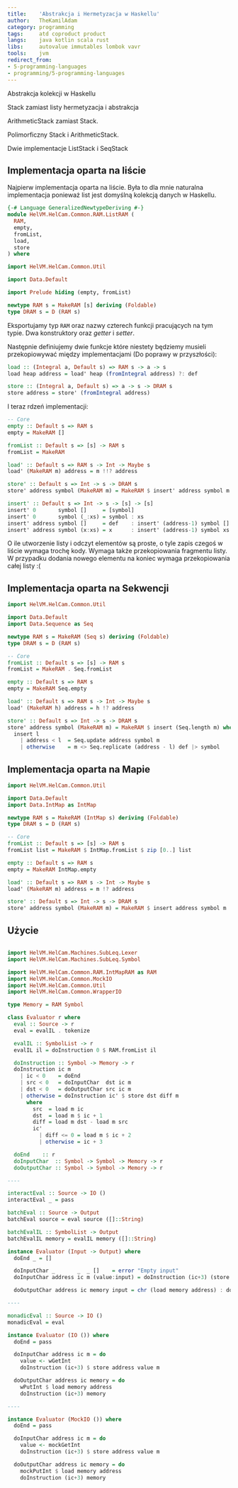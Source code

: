 ```yaml
---
title:    'Abstrakcja i Hermetyzacja w Haskellu'
author:   TheKamilAdam
category: programming
tags:     atd coproduct product
langs:    java kotlin scala rust
libs:     autovalue immutables lombok vavr
tools:    jvm
redirect_from:
- 5-programming-languages
- programming/5-programming-languages
---
```


Abstrakcja kolekcji w Haskellu 

Stack zamiast listy
hermetyzacja i abstrakcja

ArithmeticStack zamiast Stack.

Polimorficzny Stack i ArithmeticStack.

Dwie implementacje 
ListStack i SeqStack

## Implementacja oparta na liście
Najpierw implementacja oparta na liście.
Była to dla mnie naturalna implementacja ponieważ list jest domyślną kolekcją danych w Haskellu.


```haskell
{-# Language GeneralizedNewtypeDeriving #-}
module HelVM.HelCam.Common.RAM.ListRAM (
  RAM,
  empty,
  fromList,
  load,
  store
) where

import HelVM.HelCam.Common.Util

import Data.Default

import Prelude hiding (empty, fromList)

newtype RAM s = MakeRAM [s] deriving (Foldable)
type DRAM s = D (RAM s)
```

Eksportujamy typ `RAM` oraz nazwy czterech funkcji pracujących na tym typie.
Dwa konstruktory oraz *getter* i *setter*.

Następnie definiujemy dwie funkcje które niestety będziemy musieli przekopiowywać między implementacjami
(Do poprawy w przyszłości):
```haskell
load :: (Integral a, Default s) => RAM s -> a -> s
load heap address = load' heap (fromIntegral address) ?: def

store :: (Integral a, Default s) => a -> s -> DRAM s
store address = store' (fromIntegral address)
```

I teraz rdzeń implementacji:
```haskell
-- Core
empty :: Default s => RAM s
empty = MakeRAM []

fromList :: Default s => [s] -> RAM s
fromList = MakeRAM

load' :: Default s => RAM s -> Int -> Maybe s
load' (MakeRAM m) address = m !!? address

store' :: Default s => Int -> s -> DRAM s
store' address symbol (MakeRAM m) = MakeRAM $ insert' address symbol m

insert' :: Default s => Int -> s -> [s] -> [s]
insert' 0       symbol []     = [symbol]
insert' 0       symbol (_:xs) = symbol : xs
insert' address symbol []     = def    : insert' (address-1) symbol []
insert' address symbol (x:xs) = x      : insert' (address-1) symbol xs
```

O ile utworzenie listy i odczyt elementów są proste,
o tyle zapis czegoś w liście wymaga trochę kody.
Wymaga także przekopiowania fragmentu listy.
W przypadku dodania nowego elementu na koniec wymaga przekopiowania całej listy :(

## Implementacja oparta na Sekwencji

```haskell
import HelVM.HelCam.Common.Util

import Data.Default
import Data.Sequence as Seq

newtype RAM s = MakeRAM (Seq s) deriving (Foldable)
type DRAM s = D (RAM s)
```

```haskell
-- Core
fromList :: Default s => [s] -> RAM s
fromList = MakeRAM . Seq.fromList

empty :: Default s => RAM s
empty = MakeRAM Seq.empty

load' :: Default s => RAM s -> Int -> Maybe s
load' (MakeRAM h) address = h !? address

store' :: Default s => Int -> s -> DRAM s
store' address symbol (MakeRAM m) = MakeRAM $ insert (Seq.length m) where
  insert l
    | address < l  = Seq.update address symbol m
    | otherwise    = m <> Seq.replicate (address - l) def |> symbol
```

## Implementacja oparta na Mapie

```haskell
import HelVM.HelCam.Common.Util

import Data.Default
import Data.IntMap as IntMap

newtype RAM s = MakeRAM (IntMap s) deriving (Foldable)
type DRAM s = D (RAM s)
```

```haskell
-- Core
fromList :: Default s => [s] -> RAM s
fromList list = MakeRAM $ IntMap.fromList $ zip [0..] list

empty :: Default s => RAM s
empty = MakeRAM IntMap.empty

load' :: Default s => RAM s -> Int -> Maybe s
load' (MakeRAM m) address = m !? address

store' :: Default s => Int -> s -> DRAM s
store' address symbol (MakeRAM m) = MakeRAM $ insert address symbol m
```

## Użycie

```haskell

import HelVM.HelCam.Machines.SubLeq.Lexer
import HelVM.HelCam.Machines.SubLeq.Symbol

import HelVM.HelCam.Common.RAM.IntMapRAM as RAM
import HelVM.HelCam.Common.MockIO
import HelVM.HelCam.Common.Util
import HelVM.HelCam.Common.WrapperIO

type Memory = RAM Symbol

class Evaluator r where
  eval :: Source -> r
  eval = evalIL . tokenize

  evalIL :: SymbolList -> r
  evalIL il = doInstruction 0 $ RAM.fromList il

  doInstruction :: Symbol -> Memory -> r
  doInstruction ic m
    | ic < 0    = doEnd
    | src < 0   = doInputChar  dst ic m
    | dst < 0   = doOutputChar src ic m
    | otherwise = doInstruction ic' $ store dst diff m
      where
        src  = load m ic
        dst  = load m $ ic + 1
        diff = load m dst - load m src
        ic'
          | diff <= 0 = load m $ ic + 2
          | otherwise = ic + 3

  doEnd    :: r
  doInputChar  :: Symbol -> Symbol -> Memory -> r
  doOutputChar :: Symbol -> Symbol -> Memory -> r

----

interactEval :: Source -> IO ()
interactEval _ = pass

batchEval :: Source -> Output
batchEval source = eval source ([]::String)

batchEvalIL :: SymbolList -> Output
batchEvalIL memory = evalIL memory ([]::String)

instance Evaluator (Input -> Output) where
  doEnd _ = []

  doInputChar _       _  _ []    = error "Empty input"
  doInputChar address ic m (value:input) = doInstruction (ic+3) (store address (ord value) m) input

  doOutputChar address ic memory input = chr (load memory address) : doInstruction (ic+3) memory input

----

monadicEval :: Source -> IO ()
monadicEval = eval

instance Evaluator (IO ()) where
  doEnd = pass

  doInputChar address ic m = do
    value <- wGetInt
    doInstruction (ic+3) $ store address value m

  doOutputChar address ic memory = do
    wPutInt $ load memory address
    doInstruction (ic+3) memory

----

instance Evaluator (MockIO ()) where
  doEnd = pass

  doInputChar address ic m = do
    value <- mockGetInt
    doInstruction (ic+3) $ store address value m

  doOutputChar address ic memory = do
    mockPutInt $ load memory address
    doInstruction (ic+3) memory
```